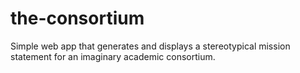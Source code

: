 # the-consortium
 
Simple web app that generates and displays a stereotypical mission statement for an imaginary academic consortium.
